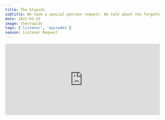 ```yaml
---
title: The Stupids
subtitle: We have a special patreon request. We talk about the forgotten 90s film, The Stupids. We share our favorite moments of The Stupids and discuss Tom Arnold, PG Ratings and John Landis.
date: 2021-03-23
image: thestupids
tags: ['listener', 'episodes']
season: Listener Request
---
```

<iframe src="https://open.spotify.com/embed-podcast/episode/4GIkAAA9uWWXpr4ssYByUo" width="100%" height="232" frameborder="0" allowtransparency="true" allow="encrypted-media"></iframe>